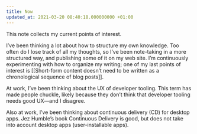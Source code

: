 ```yaml
---
title: Now
updated_at: 2021-03-20 08:40:18.000000000 +01:00
---
```



This note collects my current points of interest.

I’ve been thinking a lot about how to structure my own knowledge. Too often do I lose track of all my thoughts, so I’ve been note-taking in a more structured way, and publishing some of it on my web site. I’m continuously experimenting with how to organize my writing; one of my last points of interest is [[Short-form content doesn’t need to be written as a chronological sequence of blog posts]].

At work, I’ve been thinking about the UX of developer tooling. This term has made people chuckle, likely because they don’t think that developer tooling needs good UX—and I disagree.

Also at work, I’ve been thinking about continuous delivery (CD) for desktop apps. Jez Humble’s book Continuous Delivery is good, but does not take into account desktop apps (user-installable apps).